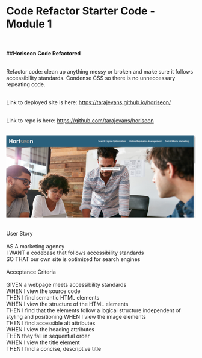 # Code Refactor Starter Code - Module 1<br><br>

##**Horiseon Code Refactored**<br><br>

Refactor code: clean up anything messy or broken and make sure it follows accessibility standards. Condense CSS so there is no unneccessary repeating code.<br><br>

Link to deployed site is here: https://tarajevans.github.io/horiseon/<br><br>

Link to repo is here: https://github.com/tarajevans/horiseon<br><br>

![](assets/images/Screenshot.png)<br><br>

User Story<br><br>
AS A marketing agency<br>
I WANT a codebase that follows accessibility standards<br>
SO THAT our own site is optimized for search engines<br><br>
Acceptance Criteria<br><br>
GIVEN a webpage meets accessibility standards<br>
WHEN I view the source code<br>
THEN I find semantic HTML elements<br>
WHEN I view the structure of the HTML elements<br>
THEN I find that the elements follow a logical structure independent of styling and positioning
WHEN I view the image elements<br>
THEN I find accessible alt attributes<br>
WHEN I view the heading attributes<br>
THEN they fall in sequential order<br>
WHEN I view the title element<br>
THEN I find a concise, descriptive title
